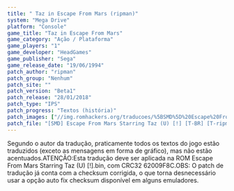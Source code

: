 ```yaml
---
title: " Taz in Escape From Mars (ripman)"
system: "Mega Drive"
platform: "Console"
game_title: "Taz in Escape From Mars"
game_category: "Ação / Plataforma"
game_players: "1"
game_developer: "HeadGames"
game_publisher: "Sega"
game_release_date: "19/06/1994"
patch_author: "ripman"
patch_group: "Nenhum"
patch_site: ""
patch_version: "Beta1"
patch_release: "28/01/2018"
patch_type: "IPS"
patch_progress: "Textos (história)"
patch_images: ["//img.romhackers.org/traducoes/%5BSMD%5D%20Escape%20From%20Mars%20Starring%20Taz%20-%20ripman%20-%201.png","//img.romhackers.org/traducoes/%5BSMD%5D%20Escape%20From%20Mars%20Starring%20Taz%20-%20ripman%20-%202.png","//img.romhackers.org/traducoes/%5BSMD%5D%20Escape%20From%20Mars%20Starring%20Taz%20-%20ripman%20-%203.png"]
patch_file: "[SMD] Escape From Mars Starring Taz (U) [!] [T-BR] [T-ripman G-Nenhum] [V-Beta1 A-2018].7z"
---
```

Segundo o autor da tradução, praticamente todos os textos do jogo estão traduzidos (exceto as mensagens em forma de gráfico), mas não estão acentuados.ATENÇÃO:Esta tradução deve ser aplicada na ROM Escape From Mars Starring Taz (U) [!].bin, com CRC32 62009F8C.OBS: O patch de tradução já conta com a checksum corrigida, o que torna desnecessário usar a opção auto fix checksum disponível em alguns emuladores.